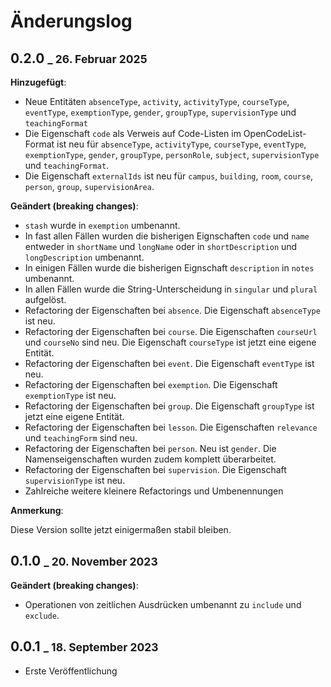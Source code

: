 # Änderungslog

## 0.2.0 <small>_ 26. Februar 2025</small>

**Hinzugefügt**:

+ Neue Entitäten `absenceType`, `activity`, `activityType`, `courseType`, `eventType`, `exemptionType`, `gender`, `groupType`, `supervisionType` und `teachingFormat`
+ Die Eigenschaft `code` als Verweis auf Code-Listen im OpenCodeList-Format ist neu für `absenceType`, `activityType`, `courseType`, `eventType`, `exemptionType`, `gender`, `groupType`, `personRole`, `subject`, `supervisionType` und `teachingFormat`.
+ Die Eigenschaft `externalIds` ist neu für `campus`, `building`, `room`, `course`, `person`, `group`, `supervisionArea`.

**Geändert (breaking changes)**:

+ `stash` wurde in `exemption` umbenannt. 
+ In fast allen Fällen wurden die bisherigen Eignschaften `code` und `name` entweder in `shortName` und `longName` oder in `shortDescription` und `longDescription` umbenannt.
+ In einigen Fällen wurde die bisherigen Eignschaft `description` in `notes` umbenannt.
+ In allen Fällen wurde die String-Unterscheidung in `singular` und `plural` aufgelöst.
+ Refactoring der Eigenschaften bei `absence`. Die Eigenschaft `absenceType` ist neu.
+ Refactoring der Eigenschaften bei `course`. Die Eigenschaften `courseUrl` und `courseNo` sind neu. Die Eigenschaft `courseType` ist jetzt eine eigene Entität.
+ Refactoring der Eigenschaften bei `event`. Die Eigenschaft `eventType` ist neu.
+ Refactoring der Eigenschaften bei `exemption`. Die Eigenschaft `exemptionType` ist neu.
+ Refactoring der Eigenschaften bei `group`. Die Eigenschaft `groupType` ist jetzt eine eigene Entität.
+ Refactoring der Eigenschaften bei `lesson`. Die Eigenschaften `relevance` und `teachingForm` sind neu.
+ Refactoring der Eigenschaften bei `person`. Neu ist `gender`. Die Namenseigenschaften wurden zudem komplett überarbeitet.
+ Refactoring der Eigenschaften bei `supervision`. Die Eigenschaft `supervisionType` ist neu.
+ Zahlreiche weitere kleinere Refactorings und Umbenennungen

**Anmerkung**:

Diese Version sollte jetzt einigermaßen stabil bleiben.

## 0.1.0 <small>_ 20. November 2023</small>

**Geändert (breaking changes)**:

+ Operationen von zeitlichen Ausdrücken umbenannt zu `include` und `exclude`.

## 0.0.1 <small>_ 18. September 2023</small>

+ Erste Veröffentlichung